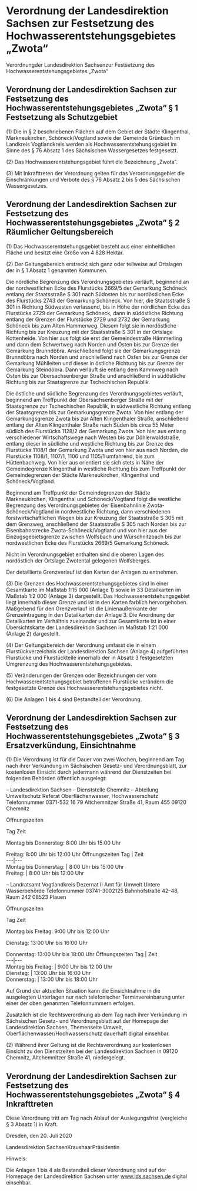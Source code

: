 # Verordnung der Landesdirektion Sachsen zur Festsetzung des Hochwasserentstehungsgebietes „Zwota“

Verordnungder Landesdirektion Sachsenzur Festsetzung des Hochwasserentstehungsgebietes „Zwota“

## Verordnung der Landesdirektion Sachsen zur Festsetzung des Hochwasserentstehungsgebietes „Zwota“ § 1 Festsetzung als Schutzgebiet

(1) Die in § 2 beschriebenen Flächen auf dem Gebiet der Städte Klingenthal, Markneukirchen, Schöneck/Vogtland sowie der Gemeinde Grünbach im Landkreis Vogtlandkreis werden als Hochwasserentstehungsgebiet im Sinne des § 76 Absatz 1 des Sächsischen Wassergesetzes festgesetzt.

(2) Das Hochwasserentstehungsgebiet führt die Bezeichnung „Zwota“.

(3) Mit Inkrafttreten der Verordnung gelten für das Verordnungsgebiet die Einschränkungen und Verbote des § 76 Absatz 2 bis 5 des Sächsischen Wassergesetzes.


## Verordnung der Landesdirektion Sachsen zur Festsetzung des Hochwasserentstehungsgebietes „Zwota“ § 2 Räumlicher Geltungsbereich

(1) Das Hochwasserentstehungsgebiet besteht aus einer einheitlichen Fläche und besitzt eine Größe von 4 828 Hek­tar.

(2) Der Geltungsbereich erstreckt sich ganz oder teilweise auf Ortslagen der in § 1 Absatz 1 genannten Kommunen.

Die nördliche Begrenzung des Verordnungsgebietes verläuft, beginnend an der nordwestlichen Ecke des Flurstücks 2669/5 der Gemarkung Schöneck entlang der Staatsstraße S 301 nach Südosten bis zur nordöstlichen Ecke des Flurstücks 2743 der Gemarkung Schöneck. Von hier, die Staatsstraße S 301 in Richtung Südwesten verlassend, bis in Höhe der nördlichen Ecke des Flurstücks 2729 der Gemarkung Schöneck, dann in südöstliche Richtung entlang der Grenzen der Flurstücke 2729 und 2732 der Gemarkung Schöneck bis zum Alten Hammerweg. Diesem folgt sie in nordöstliche Richtung bis zur Kreuzung mit der Staatsstraße S 301 in der Ortslage Kottenheide. Von hier aus folgt sie erst der Gemeindestraße Hämmerling und dann dem Schwertweg nach Norden und Osten bis zur Grenze der Gemarkung Brunndöbra. Anschließend folgt sie der Gemarkungsgrenze Brunndöbra nach Norden und anschließend nach Osten bis zur Grenze der Gemarkung Mühlleiten und dieser in östliche Richtung bis zur Grenze der Gemarkung Steindöbra. Dann verläuft sie entlang dem Kammweg nach Osten bis zur Obersachsenberger Straße und anschließend in südöstliche Richtung bis zur Staatsgrenze zur Tschechischen Republik.

Die östliche und südliche Begrenzung des Verordnungsgebietes verläuft, beginnend am Treffpunkt der Obersachsenberger Straße mit der Staatsgrenze zur Tschechischen Republik, in südwestliche Richtung entlang der Staatsgrenze bis zur Gemarkungsgrenze Zwota. Von hier entlang der Gemarkungsgrenze Zwota bis zur Alten Klingenthaler Straße, anschließend entlang der Alten Klingenthaler Straße nach Süden bis circa 55 Meter südlich des Flurstücks 1128/2 der Gemarkung Zwota. Von hier aus entlang verschiedener Wirtschaftswege nach Westen bis zur Döhlerwaldstraße, entlang dieser in südliche und westliche Richtung bis zur Grenze des Flurstücks 1108/1 der Gemarkung Zwota und von hier aus nach Norden, die Flurstücke 1108/1, 1107/1, 1106 und 1105/1 umfahrend, bis zum Hüttenbachweg. Von hier aus orientiert sie sich stets in Nähe der Gemeindegrenze Klingenthal in westliche Richtung bis zum Treffpunkt der Gemeindegrenzen der Städte Markneukirchen, Klingenthal und Schöneck/Vogtland.

Beginnend am Treffpunkt der Gemeindegrenzen der Städte Markneukirchen, Klingenthal und Schöneck/Vogtland folgt die westliche Begrenzung des Verordnungsgebietes der Eisenbahnlinie Zwota-Schöneck/Vogtland in nordwestliche Richtung, dann verschiedenen forstwirtschaftlichen Wegen bis zur Kreuzung der Staatsstraße S 305 mit dem Grenzweg, anschließend der Staatsstraße S 305 nach Norden bis zur Eisenbahnstrecke Zwota-Schöneck/Vogtland und von hier aus der Einzugsgebietsgrenze zwischen Wolfsbach und Würschnitzbach bis zur nordwestlichen Ecke des Flurstücks 2669/5 Gemarkung Schöneck.

Nicht im Verordnungsgebiet enthalten sind die oberen Lagen des nordöstlich der Ortslage Zwotental gelegenen Wolfsberges.

Der detaillierte Grenzverlauf ist den Karten der Anlagen zu entnehmen.

(3) Die Grenzen des Hochwasserentstehungsgebietes sind in einer Gesamtkarte im Maßstab 1:15 000 (Anlage 1) sowie in 33 Detailkarten im Maßstab 1:2 000 (Anlage 3) dargestellt. Das Hochwasserentstehungsgebiet liegt innerhalb dieser Grenze und ist in den Karten farblich hervorgehoben. Maßgebend für den Grenzverlauf ist die Linienaußenkante der Grenzeintragung in den Detailkarten der Anlage 3. Die Anordnung der Detailkarten im Verhältnis zueinander und zur Gesamtkarte ist in einer Übersichtskarte der Landesdirektion Sachsen im Maßstab 1:21 000 (Anlage 2) dargestellt.

(4) Der Geltungsbereich der Verordnung umfasst die in einem Flurstückverzeichnis der Landesdirektion Sachsen (Anlage 4) aufgeführten Flurstücke und Flurstückteile innerhalb der in Absatz 3 festgesetzten Umgrenzung des Hochwasserentstehungsgebietes.

(5) Veränderungen der Grenzen oder Bezeichnungen der vom Hochwasserentstehungsgebiet betroffenen Flurstücke verändern die festgesetzte Grenze des Hochwasserentstehungsgebietes nicht.

(6) Die Anlagen 1 bis 4 sind Bestandteil der Verordnung.


## Verordnung der Landesdirektion Sachsen zur Festsetzung des Hochwasserentstehungsgebietes „Zwota“ § 3 Ersatzverkündung, Einsichtnahme

(1) Die Verordnung ist für die Dauer von zwei Wochen, beginnend am Tag nach ihrer Verkündung im Sächsischen Gesetz- und Verordnungsblatt, zur kostenlosen Einsicht durch jedermann während der Dienstzeiten bei folgenden Behörden öffentlich ausgelegt:

– Landesdirektion Sachsen – Dienststelle Chemnitz – Abteilung Umweltschutz Referat Oberflächenwasser, Hochwasserschutz Telefonnummer 0371-532 16 79 Altchemnitzer Straße 41, Raum 455 09120 Chemnitz
				
Öffnungszeiten
                






Tag
Zeit



Montag bis Donnerstag:
8:00 Uhr bis 15:00 Uhr
	  

Freitag:
8:00 Uhr bis 12:00 Uhr Öffnungszeiten  Tag | Zeit  
---|---  
Montag bis Donnerstag: | 8:00 Uhr bis 15:00 Uhr  
Freitag: | 8:00 Uhr bis 12:00 Uhr


– Landratsamt Vogtlandkreis Dezernat II Amt für Umwelt Untere Wasserbehörde Telefonnummer 03741-3002125 Bahnhofstraße 42–48, Raum 242 08523 Plauen

Öffnungszeiten
        






Tag
Zeit



Montag bis Freitag:
9:00 Uhr bis 12:00 Uhr
	  

Dienstag:
13:00 Uhr bis 16:00 Uhr
	  

Donnerstag:
13:00 Uhr bis 18:00 Uhr Öffnungszeiten  Tag | Zeit  
---|---  
Montag bis Freitag: | 9:00 Uhr bis 12:00 Uhr  
Dienstag: | 13:00 Uhr bis 16:00 Uhr  
Donnerstag: | 13:00 Uhr bis 18:00 Uhr


Auf Grund der aktuellen Situation kann die Einsichtnahme in die ausgelegten Unterlagen nur nach telefonischer Terminvereinbarung unter einer der oben genannten Telefonnummern erfolgen.

Zusätzlich ist die Rechtsverordnung ab dem Tag nach ihrer Verkündung im Sächsischen Gesetz- und Verordnungsblatt auf der Homepage der Landesdirektion Sachsen, Themenseite Umwelt, Oberflächenwasser/Hochwasserschutz dauerhaft digital einsehbar.

(2) Während ihrer Geltung ist die Rechtsverordnung zur kostenlosen Einsicht zu den Dienstzeiten bei der Landesdirektion Sachsen in 09120 Chemnitz, Altchemnitzer Straße 41, niedergelegt.


## Verordnung der Landesdirektion Sachsen zur Festsetzung des Hochwasserentstehungsgebietes „Zwota“ § 4 Inkrafttreten

Diese Verordnung tritt am Tag nach Ablauf der Auslegungsfrist (vergleiche § 3 Absatz 1) in Kraft.

Dresden, den 20. Juli 2020

Landesdirektion SachsenKraushaarPräsidentin

Hinweis:

Die Anlagen 1 bis 4 als Bestandteil dieser Verordnung sind auf der Homepage der Landesdirektion Sachsen unter www.lds.sachsen.de digital einsehbar.

